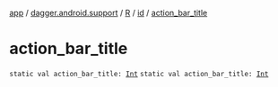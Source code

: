 [app](../../../index.md) / [dagger.android.support](../../index.md) / [R](../index.md) / [id](index.md) / [action_bar_title](./action_bar_title.md)

# action_bar_title

`static val action_bar_title: `[`Int`](https://kotlinlang.org/api/latest/jvm/stdlib/kotlin/-int/index.html)
`static val action_bar_title: `[`Int`](https://kotlinlang.org/api/latest/jvm/stdlib/kotlin/-int/index.html)